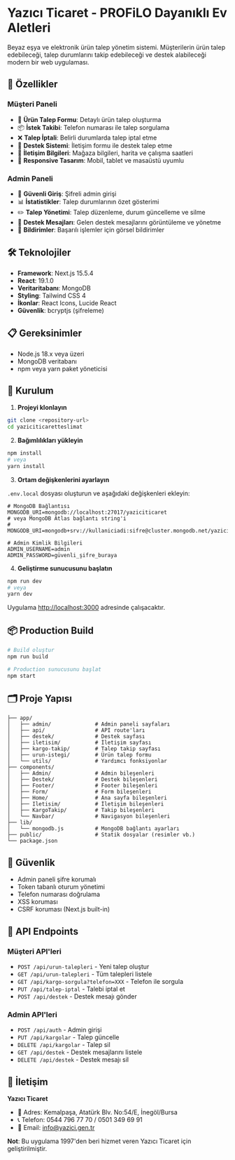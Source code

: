 # Yazıcı Ticaret - PROFiLO Dayanıklı Ev Aletleri

Beyaz eşya ve elektronik ürün talep yönetim sistemi. Müşterilerin ürün talep edebileceği, talep durumlarını takip edebileceği ve destek alabileceği modern bir web uygulaması.

## 🚀 Özellikler

### Müşteri Paneli
- 🛒 **Ürün Talep Formu**: Detaylı ürün talep oluşturma
- 📦 **İstek Takibi**: Telefon numarası ile talep sorgulama
- ❌ **Talep İptali**: Belirli durumlarda talep iptal etme
- 💬 **Destek Sistemi**: İletişim formu ile destek talep etme
- 📍 **İletişim Bilgileri**: Mağaza bilgileri, harita ve çalışma saatleri
- 📱 **Responsive Tasarım**: Mobil, tablet ve masaüstü uyumlu

### Admin Paneli
- 👤 **Güvenli Giriş**: Şifreli admin girişi
- 📊 **İstatistikler**: Talep durumlarının özet gösterimi
- ✏️ **Talep Yönetimi**: Talep düzenleme, durum güncelleme ve silme
- 💬 **Destek Mesajları**: Gelen destek mesajlarını görüntüleme ve yönetme
- 🔔 **Bildirimler**: Başarılı işlemler için görsel bildirimler

## 🛠️ Teknolojiler

- **Framework**: Next.js 15.5.4
- **React**: 19.1.0
- **Veritaritabanı**: MongoDB
- **Styling**: Tailwind CSS 4
- **İkonlar**: React Icons, Lucide React
- **Güvenlik**: bcryptjs (şifreleme)

## 📋 Gereksinimler

- Node.js 18.x veya üzeri
- MongoDB veritabanı
- npm veya yarn paket yöneticisi

## 🔧 Kurulum

1. **Projeyi klonlayın**
```bash
git clone <repository-url>
cd yaziciticaretteslimat
```

2. **Bağımlılıkları yükleyin**
```bash
npm install
# veya
yarn install
```

3. **Ortam değişkenlerini ayarlayın**

`.env.local` dosyası oluşturun ve aşağıdaki değişkenleri ekleyin:
```env
# MongoDB Bağlantısı
MONGODB_URI=mongodb://localhost:27017/yaziciticaret
# veya MongoDB Atlas bağlantı string'i
# MONGODB_URI=mongodb+srv://kullaniciadi:sifre@cluster.mongodb.net/yaziciticaret

# Admin Kimlik Bilgileri
ADMIN_USERNAME=admin
ADMIN_PASSWORD=güvenli_şifre_buraya
```

4. **Geliştirme sunucusunu başlatın**
```bash
npm run dev
# veya
yarn dev
```

Uygulama [http://localhost:3000](http://localhost:3000) adresinde çalışacaktır.

## 📦 Production Build
```bash
# Build oluştur
npm run build

# Production sunucusunu başlat
npm start
```

## 🗂️ Proje Yapısı
```
├── app/
│   ├── admin/              # Admin paneli sayfaları
│   ├── api/                # API route'ları
│   ├── destek/             # Destek sayfası
│   ├── iletisim/           # İletişim sayfası
│   ├── kargo-takip/        # Talep takip sayfası
│   ├── urun-istegi/        # Ürün talep formu
│   └── utils/              # Yardımcı fonksiyonlar
├── components/
│   ├── Admin/              # Admin bileşenleri
│   ├── Destek/             # Destek bileşenleri
│   ├── Footer/             # Footer bileşenleri
│   ├── Form/               # Form bileşenleri
│   ├── Home/               # Ana sayfa bileşenleri
│   ├── Iletisim/           # İletişim bileşenleri
│   ├── KargoTakip/         # Takip bileşenleri
│   └── Navbar/             # Navigasyon bileşenleri
├── lib/
│   └── mongodb.js          # MongoDB bağlantı ayarları
├── public/                 # Statik dosyalar (resimler vb.)
└── package.json
```

## 🔐 Güvenlik

- Admin paneli şifre korumalı
- Token tabanlı oturum yönetimi
- Telefon numarası doğrulama
- XSS koruması
- CSRF koruması (Next.js built-in)

## 📱 API Endpoints

### Müşteri API'leri
- `POST /api/urun-talepleri` - Yeni talep oluştur
- `GET /api/urun-talepleri` - Tüm talepleri listele
- `GET /api/kargo-sorgula?telefon=XXX` - Telefon ile sorgula
- `PUT /api/talep-iptal` - Talebi iptal et
- `POST /api/destek` - Destek mesajı gönder

### Admin API'leri
- `POST /api/auth` - Admin girişi
- `PUT /api/kargolar` - Talep güncelle
- `DELETE /api/kargolar` - Talep sil
- `GET /api/destek` - Destek mesajlarını listele
- `DELETE /api/destek` - Destek mesajı sil

## 👥 İletişim

**Yazıcı Ticaret**
- 📍 Adres: Kemalpaşa, Atatürk Blv. No:54/E, İnegöl/Bursa
- 📞 Telefon: 0544 796 77 70 / 0501 349 69 91
- 📧 Email: info@yazici.gen.tr

**Not**: Bu uygulama 1997'den beri hizmet veren Yazıcı Ticaret için geliştirilmiştir.

